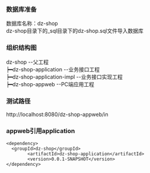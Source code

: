 ### 数据库准备
数据库名称：dz-shop<br>
dz-shop目录下的_sql目录下的dz-shop.sql文件导入数据库

### 组织结构图
dz-shop --父工程<br>
 ┝━dz-shop-application   --业务接口工程<br>
 ┝━dz-shop-application-impl --业务接口实现工程<br>
 ┝━dz-shop-appweb --PC端应用工程<br>

### 测试路径
http://localhost:8080/dz-shop-appweb/in

### appweb引用application
```
<dependency>
  <groupId>dz-shop</groupId>
		<artifactId>dz-shop-application</artifactId>
		<version>0.0.1-SNAPSHOT</version>
</dependency>
```
